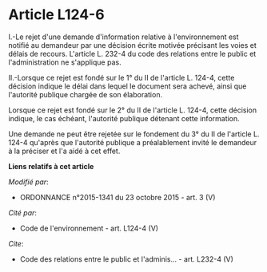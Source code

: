 # Article L124-6

I.-Le rejet d'une demande d'information relative à l'environnement est notifié au demandeur par une décision écrite motivée
précisant les voies et délais de recours. L'article L. 232-4 du code des relations entre le public et l'administration ne
s'applique pas. 

II.-Lorsque ce rejet est fondé sur le 1° du II de l'article L. 124-4, cette décision indique le délai dans lequel le document
sera achevé, ainsi que l'autorité publique chargée de son élaboration. 

Lorsque ce rejet est fondé sur le 2° du II de l'article L. 124-4, cette décision indique, le cas échéant, l'autorité publique
détenant cette information. 

Une demande ne peut être rejetée sur le fondement du 3° du II de l'article L. 124-4 qu'après que l'autorité publique a
préalablement invité le demandeur à la préciser et l'a aidé à cet effet.

**Liens relatifs à cet article**

_Modifié par_:

  - ORDONNANCE n°2015-1341 du 23 octobre 2015 - art. 3 (V)

_Cité par_:

  - Code de l'environnement - art. L124-4 (V)

_Cite_:

  - Code des relations entre le public et l'adminis... - art. L232-4 (V)
